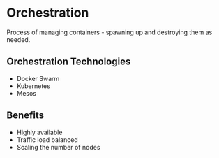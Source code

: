 # Orchestration
Process of managing containers - spawning up and destroying them as needed.

## Orchestration Technologies
- Docker Swarm
- Kubernetes
- Mesos

## Benefits
- Highly available
- Traffic load balanced
- Scaling the number of nodes


